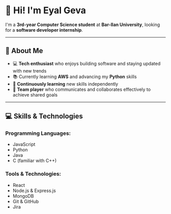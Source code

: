 # 👋 Hi! I'm Eyal Geva

I'm a **3rd-year Computer Science student** at **Bar-Ilan University**, looking for a **software developer internship**.

---

## 🌟 About Me
- 💻 **Tech enthusiast** who enjoys building software and staying updated with new trends
- 📚 Currently learning **AWS** and advancing my **Python** skills
- 🚀 **Continuously learning** new skills independently
- 🤝 **Team player** who communicates and collaborates effectively to achieve shared goals

---

## 💻 Skills & Technologies
### Programming Languages:
- JavaScript
- Python
- Java
- C (familiar with C++)

### Tools & Technologies:
- React
- Node.js & Express.js
- MongoDB
- Git & GitHub
- Jira
